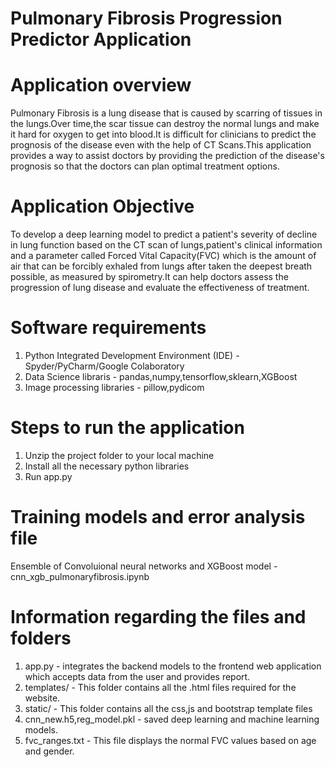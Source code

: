 # Pulmonary Fibrosis Progression Predictor Application

# Application overview
Pulmonary Fibrosis is a lung disease that is caused by scarring of tissues in the lungs.Over time,the scar tissue can destroy the normal lungs and make it hard for oxygen to get into blood.It is difficult for clinicians to predict the prognosis of the disease even with the help of CT Scans.This application provides a way to assist doctors by providing the prediction of the disease's prognosis so that the doctors can plan optimal treatment options.

# Application Objective 
To develop a deep learning model to predict a patient's severity of decline in lung function based on the CT scan of lungs,patient's clinical information and a parameter called Forced Vital Capacity(FVC) which is the amount of air that can be forcibly exhaled from lungs after taken the deepest breath possible, as measured by spirometry.It can help doctors assess the progression of lung disease and evaluate the effectiveness of treatment.

# Software requirements
1. Python Integrated Development Environment (IDE) - Spyder/PyCharm/Google Colaboratory
2. Data Science libraris - pandas,numpy,tensorflow,sklearn,XGBoost
3. Image processing libraries - pillow,pydicom 

# Steps to run the application
1. Unzip the project folder to your local machine
2. Install all the necessary python libraries
3. Run app.py 

# Training models and error analysis file
Ensemble of Convoluional neural networks and XGBoost model - cnn_xgb_pulmonaryfibrosis.ipynb

# Information regarding the files and folders
1. app.py - integrates the backend models to the frontend web application which accepts data from the user and provides report.
2. templates/ - This folder contains all the .html files required for the website.
3. static/ - This folder contains all the css,js and bootstrap template files
4. cnn_new.h5,reg_model.pkl - saved deep learning and machine learning models.
5. fvc_ranges.txt - This file displays the normal FVC values based on age and gender.




